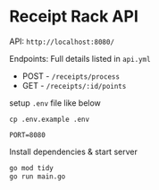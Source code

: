 # Receipt Rack API

API: `http://localhost:8080/`

Endpoints: Full details listed in `api.yml`

* POST - `/receipts/process`
* GET - `/receipts/:id/points`

setup `.env` file like below

`cp .env.example .env`

```env
PORT=8080
```

Install dependencies & start server

```bash
go mod tidy
go run main.go
```
